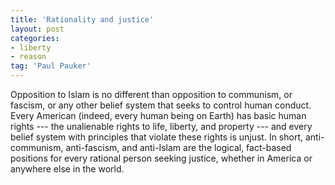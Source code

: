 ```yaml
---
title: 'Rationality and justice'
layout: post
categories:
- liberty
- reason
tag: 'Paul Pauker'
---
```


Opposition to Islam is no different than opposition to communism, or fascism, or any other belief system that seeks to control human conduct. Every American (indeed, every human being on Earth) has basic human rights --- the unalienable rights to life, liberty, and property --- and every belief system with principles that violate these rights is unjust. In short, anti-communism, anti-fascism, and anti-Islam are the logical, fact-based positions for every rational person seeking justice, whether in America or anywhere else in the world.